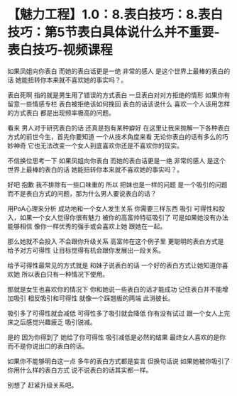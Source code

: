 # 【魅力工程】1.0：8.表白技巧：8.表白技巧：第5节表白具体说什么并不重要-表白技巧-视频课程

如果凤姐向你表白 而她的表白话更是一绝 非常的感人 是这个世界上最棒的表白的话 她能扭转你本来就不喜欢她的事实吗？。

表白死啊 指的就是男生用了错误的方式表白 一旦表白对对方拒绝的情形 如果你有留意一些情感专栏 表白被拒绝该如何挽回 表白的话该说什么 喜欢一个人该用怎样的方式表白 都是出现频率极高的问题。

看来 男人对于研究表白的话 还真是抱有某种癖好 在这里让我来抛解一下各种表白方式的前世今生，首先你要知道 一个从技术角度来看 无论你表白的话有多么的巧妙神奇 它也无法改变一个女人到底喜欢你还是不喜欢你的现实。

不信换位思考一下 如果凤姐向你表白 而她的表白话更是一绝 非常的感人 是这个世界上最棒的表白的话 她能扭转你本来就不喜欢她的事实吗？。

好吧 抱歉 我不排除有一些口味重的 所以 把妹也是一样的问题 是一个吸引的问题 而不是表白方式的问题，那为什么男人要说表白的话？

 用PoA心理来分析 成功地和一个女人发生关系 你需要三样东西 吸引 可得性和投入，如果一个女人觉得你很有魅力 被你的高富帅特征吸引了 可是如果她没有办法能够相信 像你一样优秀的强手或会喜欢上她 跟她在一起。

那么她就不会投入 不会跟你升级关系 高富帅在这个例子里 更聪明的表白方式是 给予对方可得性 让目标觉得有机会跟你发展出一段关系。

给予可得性最常见的方式就是 和妹子说表白的话 一个好的表白方式让她知道你喜欢她 所以表白只有一种情况下使用。

那就是女生也喜欢你的情况下 你和她说一些表白的话才能成功 记住表白并不能增加吸引 相反吸引和可得性 就像一个踩翘板的两端 此消彼长。

吸引多了可得性就会减低 可得性多了吸引就会降低 你有没有试过 跟一个女人上完床之后感觉兴趣疲乏 吸引锐减。

是的 因为你得到了 她给了你可得性 吸引减低是必然的结果 最终女人喜欢的是你 而不是你说出口的表白的话。

如果你不能够明白这一点 多牛的表白方式都是妄言 但换句话说 如果她被你吸引了 你用什么样的表白方式 说不说表白的话其实都一样。

别想了 赶紧升级关系吧。